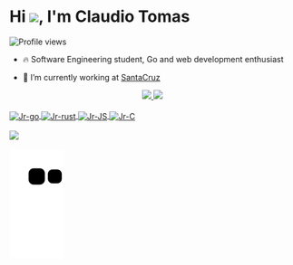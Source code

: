 <h1 align="left">Hi <img src="https://raw.githubusercontent.com/kaueMarques/kaueMarques/master/hi.gif" height="30px">, I'm Claudio Tomas</h1>
<p align="left"> <img src="https://komarev.com/ghpvc/?username=jclaudiotomasjr&color=yellow" alt="Profile views" /> </p>

- 🔥 Software Engineering student, Go and web development enthusiast 

- 🔭 I’m currently working at [SantaCruz](http://www.stcruz.com.br)


<div align="center">
 <a href="https://github.com/jclaudiotomasjr">
 <img height="180em" src="https://github-readme-stats.vercel.app/api?username=jclaudiotomasjr&show_icons=true&theme=onedark&include_all_commits=true&count_private=true"/>
 <img height="180em" src="https://github-readme-stats.vercel.app/api/top-langs/?username=jclaudiotomasjr&layout=compact&langs_count=7&theme=onedark"/>
</div>
  
  <div style="display: inline_block"><br>
  <img align="center" alt="Jr-go" height="100" width="100" src="https://cdn.jsdelivr.net/gh/devicons/devicon/icons/go/go-original.svg">
  <img align="center" alt="Jr-rust" height="80" width="80" src="https://cdn.jsdelivr.net/gh/devicons/devicon/icons/rust/rust-plain.svg">
  <img align="center" alt="Jr-JS" height="80" width="80" src="https://cdn.jsdelivr.net/gh/devicons/devicon/icons/javascript/javascript-original.svg">
  <img align="center" alt="Jr-C" height="80" width="80" src="https://cdn.jsdelivr.net/gh/devicons/devicon/icons/c/c-original.svg">
  
</div>
  
  
  <div> 
    
  <br>
  <a href = "mailto:jclaudiotomas@gmail.com"><img src="https://img.shields.io/badge/-Gmail-%23333?style=for-the-badge&logo=gmail&logoColor=white" target="_blank"></a>
   
 
  ![Snake animation](https://github.com/rafaballerini/rafaballerini/blob/output/github-contribution-grid-snake.svg)
 
</div>
